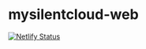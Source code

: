 # mysilentcloud-web


[![Netlify Status](https://api.netlify.com/api/v1/badges/b7a9dfa0-819e-4cc2-b7a5-c7fd10a67784/deploy-status)](https://app.netlify.com/sites/sad-fermat-02bece/deploys)

